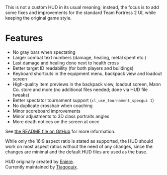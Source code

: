 This is not a custom HUD in its usual meaning; instead, the focus is to add some fixes and improvements for the standard Team Fortress 2 UI, while keeping the original game style.

# Features

- No gray bars when spectating
- Larger combat text numbers (damage, healing, metal spent etc.)
- Last damage and healing done next to health cross
- Better target ID readability (for both players and buildings)
- Keyboard shortcuts in the equipment menu, backpack view and loadout screen
- High-quality item previews in the backpack view, loadout screen, Mann Co. store and more (no additional files needed; done via HUD file tweaks)
- Better spectator tournament support (`cl_use_tournament_specgui 1`)
- No duplicate crosshair when coaching
- Minor scoreboard improvements
- Minor adjustments to 3D class portraits angles
- More death notices on the screen at once

See [the README file on GitHub](https://github.com/idhud-tf2/idhud/blob/main/README.md) for more information.

While only the 16:9 aspect ratio is stated as supported, the HUD should work on most aspect ratios without the need of any changes, since the changes are minimal and the default HUD files are used as the base.

HUD originally created by [Eniere](https://github.com/Eniere).  
Currently maintained by [Tiagoquix](https://github.com/Tiagoquix).
